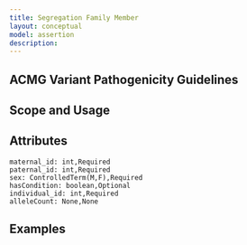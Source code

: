 ```yaml
---
title: Segregation Family Member
layout: conceptual
model: assertion
description: 
---
```



ACMG Variant Pathogenicity Guidelines
-------------------------------------

Scope and Usage
---------------

Attributes
----------
    maternal_id: int,Required
    paternal_id: int,Required
    sex: ControlledTerm(M,F),Required
    hasCondition: boolean,Optional
    individual_id: int,Required
    alleleCount: None,None

Examples
--------
